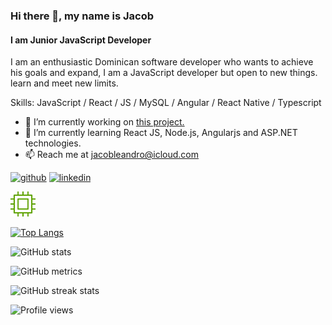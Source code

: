 ### Hi there 👋, my name is Jacob
#### I am Junior JavaScript Developer

I am an enthusiastic Dominican software developer who wants to achieve his goals and expand, I am a JavaScript developer but open to new things. learn and meet new limits.

Skills: JavaScript / React / JS / MySQL / Angular / React Native / Typescript

- 🔭 I’m currently working on <A href="https://github.com/jacox02/Jobify.git">this project.<a/>
- 🌱 I’m currently learning React JS, Node.js, Angularjs and ASP.NET technologies.
- 📫 Reach me at jacobleandro@icloud.com

[<img src='https://cdn.jsdelivr.net/npm/simple-icons@3.0.1/icons/github.svg' alt='github' height='40'>](https://github.com/jacox02) [<img src='https://cdn.jsdelivr.net/npm/simple-icons@3.0.1/icons/linkedin.svg' alt='linkedin' height='40'>](https://www.linkedin.com/in/jacob-cuevas-7331351a0/)

<a href='https://docs.github.com/en/developers'><img src='https://raw.githubusercontent.com/acervenky/animated-github-badges/master/assets/devbadge.gif' width='40' height='40'></a>

[![Top Langs](https://github-readme-stats.vercel.app/api/top-langs/?username=jacox02)](https://github.com/anuraghazra/github-readme-stats)

![GitHub stats](https://github-readme-stats.vercel.app/api?username=jacox02&show_icons=true)

![GitHub metrics](https://metrics.lecoq.io/jacox02)

![GitHub streak stats](https://github-readme-streak-stats.herokuapp.com/?user=jacox02)

![Profile views](https://gpvc.arturio.dev/jacox02)
